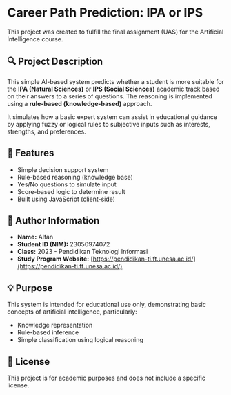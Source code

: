 # Career Path Prediction: IPA or IPS

This project was created to fulfill the final assignment (UAS) for the Artificial Intelligence course.

## 🔍 Project Description

This simple AI-based system predicts whether a student is more suitable for the **IPA (Natural Sciences)** or **IPS (Social Sciences)** academic track based on their answers to a series of questions. The reasoning is implemented using a **rule-based (knowledge-based)** approach.

It simulates how a basic expert system can assist in educational guidance by applying fuzzy or logical rules to subjective inputs such as interests, strengths, and preferences.

## 🧠 Features

- Simple decision support system
- Rule-based reasoning (knowledge base)
- Yes/No questions to simulate input
- Score-based logic to determine result
- Built using JavaScript (client-side)

## 👤 Author Information

- **Name:** Alfan  
- **Student ID (NIM):** 23050974072  
- **Class:** 2023 - Pendidikan Teknologi Informasi  
- **Study Program Website:** [https://pendidikan-ti.ft.unesa.ac.id/](https://pendidikan-ti.ft.unesa.ac.id/)

## 💡 Purpose

This system is intended for educational use only, demonstrating basic concepts of artificial intelligence, particularly:
- Knowledge representation
- Rule-based inference
- Simple classification using logical reasoning

## 📝 License

This project is for academic purposes and does not include a specific license.

